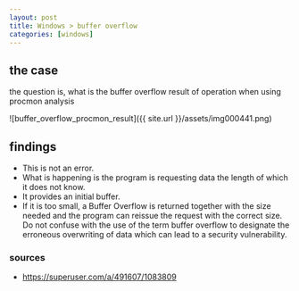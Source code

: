 ```yaml
---
layout: post
title: Windows > buffer overflow
categories: [windows]
---
```

## the case	
the question is, what is the buffer overflow result of operation when using procmon analysis

![buffer_overflow_procmon_result]({{ site.url }}/assets/img000441.png)

## findings
* This is not an error.
* What is happening is the program is requesting data the length of which it does not know. 
* It provides an initial buffer. 
* If it is too small, a Buffer Overflow is returned together with the size needed and the program can reissue the request with the correct size. Do not confuse with the use of the term buffer overflow to designate the erroneous overwriting of data which can lead to a security vulnerability.

### sources
* <https://superuser.com/a/491607/1083809>